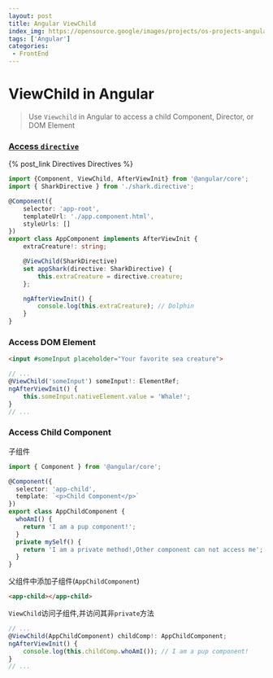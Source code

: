 ```yaml
---
layout: post
title: Angular ViewChild
index_img: https://opensource.google/images/projects/os-projects-angular_thumbnail.png
tags: ['Angular']
categories:
 - FrontEnd
---
```


# ViewChild in Angular
> Use `Viewchild` in Angular to access a child Component, Director, or DOM Element 

### [Access `directive`](./Directives.md)
{% post_link Directives Directives %}
```typescript
import {Component, ViewChild, AfterViewInit} from '@angular/core';
import { SharkDirective } from './shark.directive';

@Component({
    selector: 'app-root',
    templateUrl: './app.component.html',
    styleUrls: []
})
export class AppComponent implements AfterViewInit {
    extraCreature!: string;

    @ViewChild(SharkDirective)
    set appShark(directive: SharkDirective) {
        this.extraCreature = directive.creature;
    };

    ngAfterViewInit() {
        console.log(this.extraCreature); // Dolphin
    }
}
```

### Access DOM Element
```html
<input #someInput placeholder="Your favorite sea creature">
```
```typescript
// ...
@ViewChild('someInput') someInput!: ElementRef;
ngAfterViewInit() {
    this.someInput.nativeElement.value = 'Whale!';
}
// ...
```
### Access Child Component
子组件
```typescript
import { Component } from '@angular/core';

@Component({
  selector: 'app-child',
  template: `<p>Child Component</p>`
})
export class AppChildComponent {
  whoAmI() {
    return 'I am a pup component!';
  }
  private mySelf() {
    return 'I am a private method!,Other component can not access me';
  }
}
```
父组件中添加子组件(`AppChildComponent`)
```html
<app-child></app-child>
```
`ViewChild`访问子组件,并访问其非`private`方法
```typescript
// ...
@ViewChild(AppChildComponent) childComp!: AppChildComponent;
ngAfterViewInit() {
    console.log(this.childComp.whoAmI()); // I am a pup component!
}
// ...
```
